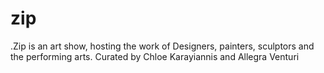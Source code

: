 # zip
.Zip is an art show, hosting the work of Designers, painters, sculptors and the performing arts. Curated by Chloe Karayiannis and Allegra Venturi
